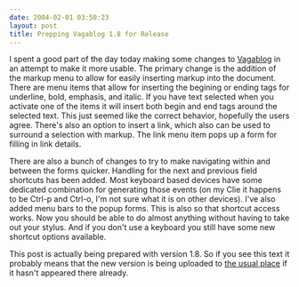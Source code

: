 ```yaml
---
date: 2004-02-01 03:50:23
layout: post
title: Prepping Vagablog 1.8 for Release
---
```


I spent a good part of the day today making some changes to [Vagablog](http://www.bitsplitter.net/vagablog/) in an attempt to make it more usable. The primary change is the addition of the markup menu to allow for easily inserting markup into the document. There are menu items that allow for inserting the begining or ending tags for underline, bold, emphasis, and italic. If you have text selected when you activate one of the items it will insert both begin and end tags around the selected text. This just seemed like the correct behavior, hopefully the users agree. There's also an option to insert a link, which also can be used to surround a selection with markup. The link menu item pops up a form for filling in link details.

There are also a bunch of changes to try to make navigating within and between the forms quicker. Handling for the next and previous field shortcuts has been added. Most keyboard based devices have some dedicated combination for generating those events (on my Clie it happens to be Ctrl-p and Ctrl-o, I'm not sure what it is on other devices). I've also added menu bars to the popup forms. This is also so that shortcut access works. Now you should be able to do almost anything without having to take out your stylus. And if you don't use a keyboard you still have some new shortcut options available.

This post is actually being prepared with version 1.8.  So if you see this text it probably means that the new version is being uploaded to [the usual place](http://www.bitsplitter.net/vagablog/) if it hasn't appeared there already.
